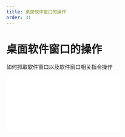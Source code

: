 ```yaml
---
title: 桌面软件窗口的操作
order: 31
---
```

# 桌面软件窗口的操作

  如何抓取软件窗口以及软件窗口相关指令操作

<iframe class="w-full aspect-video" src="//player.bilibili.com/player.html?isOutside=true&aid=114393165600220&bvid=BV1MBLgzwENB&cid=29590422177&p=1" scrolling="no" border="0" frameborder="no" framespacing="0" allowfullscreen="true"></iframe>
